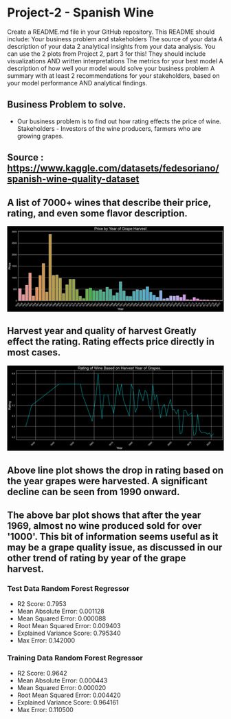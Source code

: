 # Project-2 - Spanish Wine
Create a README.md file in your GitHub repository. This README should include:
Your business problem and stakeholders
The source of your data
A description of your data
2 analytical insights from your data analysis.
You can use the 2 plots from Project 2, part 3 for this!
They should include visualizations AND written interpretations
The metrics for your best model
A description of how well your model would solve your business problem
A summary with at least 2 recommendations for your stakeholders, based on your model performance AND analytical findings.
## Business Problem to solve.
* Our business problem is to find out how rating effects the price of wine. Stakeholders - Investors of the wine producers, farmers who are growing grapes.

## Source : https://www.kaggle.com/datasets/fedesoriano/spanish-wine-quality-dataset

## A list of 7000+ wines that describe their price, rating, and even some flavor description.
![Alt text](https://github.com/MikeyClausen/Project-2/blob/main/PBYOGH.png)
## Harvest year and quality of harvest Greatly effect the rating. Rating effects price directly in most cases.
![Alt text](https://github.com/MikeyClausen/Project-2/blob/main/ROWBOHYOG.png)
##  Above line plot shows the drop in rating based on the year grapes were harvested. A significant decline can be seen from 1990 onward.

## The above bar plot shows that after the year 1969, almost no wine produced sold for over '1000'. This bit of information seems useful as it may be a grape quality issue, as discussed in our other trend of rating by year of the grape harvest.


### Test Data Random Forest Regressor
* R2 Score: 0.7953
* Mean Absolute Error: 0.001128
* Mean Squared Error: 0.000088
* Root Mean Squared Error: 0.009403
* Explained Variance Score: 0.795340
* Max Error: 0.142000

### Training Data Random Forest Regressor
* R2 Score: 0.9642
* Mean Absolute Error: 0.000443
* Mean Squared Error: 0.000020
* Root Mean Squared Error: 0.004420
* Explained Variance Score: 0.964161
* Max Error: 0.110500
